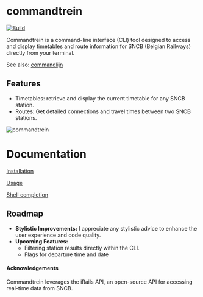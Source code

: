 # commandtrein

[![Build](https://github.com/Kaya-Sem/commandtrein/actions/workflows/build.yml/badge.svg)](https://github.com/Kaya-Sem/commandtrein/actions/workflows/build.yml)

Commandtrein is a command-line interface (CLI) tool designed to access and display timetables and route information for SNCB (Belgian Railways) directly from your terminal.

See also: [commandlijn](https://github.com/Command-Transport/commandlijn)


## Features
- Timetables: retrieve and display the current timetable for any SNCB station.
- Routes: Get detailed connections and travel times between two SNCB stations.

![commandtrein](https://github.com/user-attachments/assets/f4343bf1-d8e4-4151-a2d3-4e4289307ad3)

# Documentation

[Installation](https://github.com/Kaya-Sem/commandtrein/wiki/Installation)

[Usage](https://github.com/Kaya-Sem/commandtrein/wiki/Usage)

[Shell completion](https://github.com/Kaya-Sem/commandtrein/wiki/Shell-Tab-Completion)


## Roadmap
- **Stylistic Improvements:** I appreciate any stylistic advice to enhance the user experience and code quality.
- **Upcoming Features:**
  - Filtering station results directly within the CLI.
  - Flags for departure time and date


#### Acknowledgements

Commandtrein leverages the iRails API, an open-source API for accessing real-time data from SNCB.
